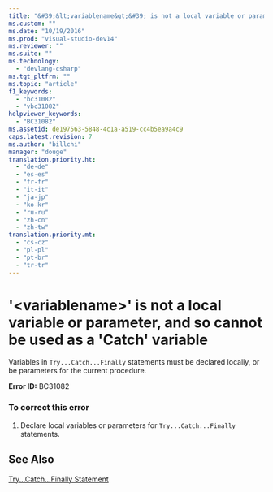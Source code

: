 ```yaml
---
title: "&#39;&lt;variablename&gt;&#39; is not a local variable or parameter, and so cannot be used as a &#39;Catch&#39; variable | hehe"
ms.custom: ""
ms.date: "10/19/2016"
ms.prod: "visual-studio-dev14"
ms.reviewer: ""
ms.suite: ""
ms.technology: 
  - "devlang-csharp"
ms.tgt_pltfrm: ""
ms.topic: "article"
f1_keywords: 
  - "bc31082"
  - "vbc31082"
helpviewer_keywords: 
  - "BC31082"
ms.assetid: de197563-5848-4c1a-a519-cc4b5ea9a4c9
caps.latest.revision: 7
ms.author: "billchi"
manager: "douge"
translation.priority.ht: 
  - "de-de"
  - "es-es"
  - "fr-fr"
  - "it-it"
  - "ja-jp"
  - "ko-kr"
  - "ru-ru"
  - "zh-cn"
  - "zh-tw"
translation.priority.mt: 
  - "cs-cz"
  - "pl-pl"
  - "pt-br"
  - "tr-tr"
---
```

# &#39;&lt;variablename&gt;&#39; is not a local variable or parameter, and so cannot be used as a &#39;Catch&#39; variable
Variables in `Try...Catch...Finally` statements must be declared locally, or be parameters for the current procedure.  
  
 **Error ID:** BC31082  
  
### To correct this error  
  
1.  Declare local variables or parameters for `Try...Catch...Finally` statements.  
  
## See Also  
 [Try...Catch...Finally Statement](../Topic/Try...Catch...Finally%20Statement%20\(Visual%20Basic\).md)